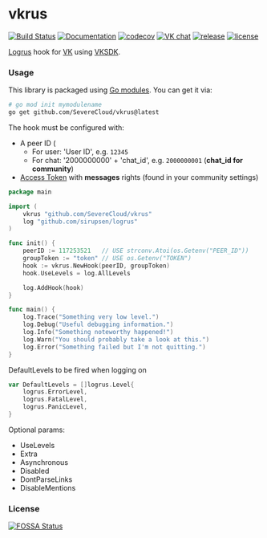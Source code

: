 # vkrus

[![Build Status](https://travis-ci.com/SevereCloud/vkrus.svg?branch=master)](https://travis-ci.com/SevereCloud/vkrus)
[![Documentation](https://godoc.org/github.com/SevereCloud/vkrus?status.svg)](https://pkg.go.dev/github.com/SevereCloud/vkrus)
[![codecov](https://codecov.io/gh/SevereCloud/vkrus/branch/master/graph/badge.svg)](https://codecov.io/gh/SevereCloud/vkrus)
[![VK chat](https://img.shields.io/badge/VK%20chat-%234a76a8.svg?logo=VK&logoColor=white)](https://vk.me/join/AJQ1d6Or8Q00Y_CSOESfbqGt)
[![release](https://img.shields.io/github/v/tag/SevereCloud/vkrus?label=release)](https://github.com/SevereCloud/vkrus/releases)
[![license](https://img.shields.io/github/license/SevereCloud/vkrus.svg?maxAge=2592000)](https://github.com/SevereCloud/vkrus/blob/master/LICENSE)

[Logrus](https://github.com/sirupsen/logrus) hook for [VK](https://vk.com) using [VKSDK](https://github.com/SevereCloud/vksdk).

### Usage

This library is packaged using [Go modules](https://github.com/golang/go/wiki/Modules). You can get it via:

```sh
# go mod init mymodulename
go get github.com/SevereCloud/vkrus@latest
```


The hook must be configured with:
- A peer ID (
  - For user: 'User ID', e.g. `12345`
  - For chat: '2000000000' + 'chat_id', e.g. `2000000001` (**chat_id for community**)
- [Access Token](https://vk.com/dev/access_token) with **messages** rights (found in your community settings)

```go
package main

import (
	vkrus "github.com/SevereCloud/vkrus"
	log "github.com/sirupsen/logrus"
)

func init() {
	peerID := 117253521   // USE strconv.Atoi(os.Getenv("PEER_ID"))
	groupToken := "token" // USE os.Getenv("TOKEN")
	hook := vkrus.NewHook(peerID, groupToken)
	hook.UseLevels = log.AllLevels

	log.AddHook(hook)
}

func main() {
	log.Trace("Something very low level.")
	log.Debug("Useful debugging information.")
	log.Info("Something noteworthy happened!")
	log.Warn("You should probably take a look at this.")
	log.Error("Something failed but I'm not quitting.")
}

```

DefaultLevels to be fired when logging on
```go
var DefaultLevels = []logrus.Level{
	logrus.ErrorLevel,
	logrus.FatalLevel,
	logrus.PanicLevel,
}
```

Optional params:

- UseLevels
- Extra
- Asynchronous
- Disabled
- DontParseLinks
- DisableMentions

### License

[![FOSSA Status](https://app.fossa.io/api/projects/git%2Bgithub.com%2FSevereCloud%2Fvkrus.svg?type=large)](https://app.fossa.io/projects/git%2Bgithub.com%2FSevereCloud%2Fvkrus?ref=badge_large)